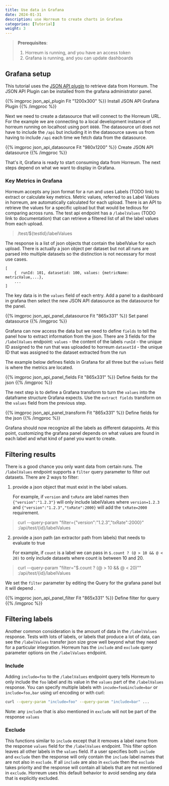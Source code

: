 ```yaml
---
title: Use data in Grafana 
date: 2024-01-31
description: use Horreum to create charts in Grafana
categories: [Tutorial]
weight: 3
---
```


> **Prerequisites**:
> 1. Horreum is running, and you have an access token 
> 2. Grafana is running, and you can update dashboards


## Grafana setup

This tutorial uses the [JSON API plugin](https://grafana.com/grafana/plugins/marcusolsson-json-datasource/) to retrieve data from Horreum.
The JSON API Plugin can be installed from the grafana administrator panel.

{{% imgproc json_api_plugin Fit "1200x300" %}}
Install JSON API Grafana Plugin
{{% /imgproc %}}

Next we need to create a datasource that will connect to the Horreum URL. 
For the example we are connecting to a local development instance of horreum running on localhost using port `8080`.
The datasource url does not have to include the `/api` but including it in the datasource saves us from having to include `/api`
each time we fetch data from the datasource.

{{% imgproc json_api_datasource Fit "980x1200" %}}
Create JSON API datasource
{{% /imgproc %}}

That's it, Grafana is ready to start consuming data from Horreum. The next steps depend on what we want to display in Grafana.

### Key Metrics in Grafana

Horreum accepts any json format for a run and uses Labels (TODO link) to extract or calculate key metrics.
Metric values, referred to as Label Values in horreum, are automatically calculated for each upload. There is an API
to retrieve the values for a specific upload but that would be tedious for comparing across runs. 
The test api endpoint has a `/labelValues` (TODO link to documentation) that can retrieve a filtered list of all the label values from each upload.

> /test/${testId}/labelValues

The response is a list of json objects that contain the labelValue for each upload. There is actually a json object per dataset
but not all runs are parsed into multiple datasets so the distinction is not necessary for most use cases.

```
[
    {  runId: 101, datasetid: 100, values: {metricName: metricValue,...},
    ...
]
```
The key data is in the `values` field of each entry. 
Add a panel to a dashboard in grafana then select the new JSON API datasource as the datasource for the panel.

{{% imgproc json_api_panel_datasource Fit "865x331" %}}
Set panel datasource
{{% /imgproc %}}

Grafana can now access the data but we need to define `fields` to tell the panel how to extract information from the json.
There are 3 fields for the `/labelValues` endpoint:
`values` - the content of the labels
`runId` - the unique ID assigned to the run that was uploaded to horreum
`datasetId` - the unique ID that was assigned to the dataset extracted from the run

The example below defines fields in Grafana for all three but the `values` field is where the metrics are located.

{{% imgproc json_api_panel_fields Fit "865x331" %}}
Define fields for the json
{{% /imgproc %}}

The next step is to define a Grafana transform to turn the `values` into the dataframe structure Grafana expects.
Use the `extract fields` transform on the `values` field from the previous step.

{{% imgproc json_api_panel_transform Fit "865x331" %}}
Define fields for the json
{{% /imgproc %}}

Grafana should now recognize all the labels as different datapoints. 
At this point, customizing the grafana panel depends on what values are found in each label and what kind of panel you want to create.

## Filtering results

There is a good chance you only want data from certain runs. 
The `/labelValues` endpoint supports a `filter` query parameter to filter out datasets.
There are 2 ways to filter:
1. provide a json object that must exist in the label values.
   
   For example, if `version` and `txRate` are label names then `{"version":"1.2.3"}` will only include labelValues where `version=1.2.3` 
   and `{"version":"1.2.3","txRate":2000}` will add the `txRate=2000` requirement.

> curl --query-param "filter={\"version\":\"1.2.3\",\"txRate\":2000}" <horreum>:/api/test/{id}/labelValues
 

2. provide a json path (an extractor path from labels) that needs to evaluate to true  

   For example, if `count` is a label we can pass in `$.count ? (@ > 10 && @ < 20)` to only include datasets where count is between 10 and 20.

> curl --query-param "filter=\"$.count ? (@ > 10 && @ < 20)\"" <horreum>:/api/test/{id}/labelValues

We set the `filter` parameter by editing the Query for the grafana panel but it will depend .

{{% imgproc json_api_panel_filter Fit "865x331" %}}
Define filter for query
{{% /imgproc %}}

## Filtering labels

Another common consideration is the amount of data in the `/labelValues` response. Tests with lots of labels, or labels that produce a lot of data,
can see the `/labelValues` transfer json size grow well beyond what they need for a particular integration. Horreum has the `include` and `exclude`
query parameter options on the `/labelValues` endpoint.

### Include
Adding `include=foo` to the `/labelValues` endpoint query tells Horreum to only include the `foo` label and its value in the `values` part of the 
`/labelValues` response. You can specify multiple labels with `incude=foo&include=bar` or `include=foo,bar` using url encoding or with curl:
```bash
curl --query-param "include=foo" --query-param "include=bar" ...
```

Note: any `include` that is also mentioned in `exclude` will not be part of the response `values`

### Exclude
This functions similar to `include` except that it removes a label name from the response `values` field for the `/labelValues` endpoint. This filter
option leaves all other labels in the `values` field.
If a user specifies both `include` and `exclude` then the response will only contain the `include` label names that are not also in `exclude`. If all
`include` are also in `exclude` then the `exclude` takes priority and the response will contain all labels that are not mentioned in `exclude`.
Horreum uses this default behavior to avoid sending any data that is explicitly excluded. 